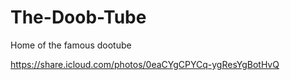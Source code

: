 # The-Doob-Tube
Home of the famous dootube 

https://share.icloud.com/photos/0eaCYgCPYCq-ygResYgBotHvQ

